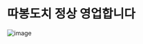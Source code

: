 
# 따봉도치 정상 영업합니다
![image](https://github.com/ddabong-dotchi/dotchi-iOS/assets/43312096/37df4e3e-7cc6-41f4-a508-d3b0d27b3e42)
